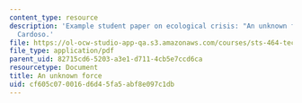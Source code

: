 ```yaml
---
content_type: resource
description: 'Example student paper on ecological crisis: "An unknown force," by Daniel
  Cardoso.'
file: https://ol-ocw-studio-app-qa.s3.amazonaws.com/courses/sts-464-technology-and-the-literary-imagination-spring-2008/cf605c070016d6d45fa5abf8e097c1db_dcardoso_wk10.pdf
file_type: application/pdf
parent_uid: 82715cd6-5203-a3e1-d711-4cb5e7ccd6ca
resourcetype: Document
title: An unknown force
uid: cf605c07-0016-d6d4-5fa5-abf8e097c1db
---
```

